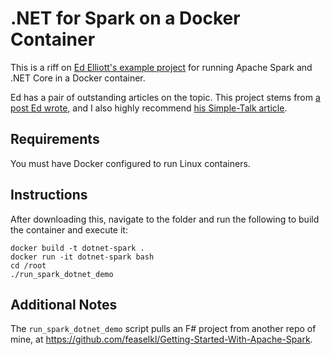 # .NET for Spark on a Docker Container

This is a riff on [Ed Elliott's example project](https://github.com/GoEddie/docker-dotnet-spark) for running Apache Spark and .NET Core in a Docker container.

Ed has a pair of outstanding articles on the topic.  This project stems from [a post Ed wrote](https://the.agilesql.club/2019/07/spark-and-dotnet-in-a-single-docker-container/), and I also highly recommend [his Simple-Talk article](https://www.red-gate.com/simple-talk/dotnet/net-development/apache-spark-for-net-developers/).

## Requirements

You must have Docker configured to run Linux containers.

## Instructions

After downloading this, navigate to the folder and run the following to build the container and execute it:

```
docker build -t dotnet-spark .
docker run -it dotnet-spark bash
cd /root
./run_spark_dotnet_demo
```

## Additional Notes

The `run_spark_dotnet_demo` script pulls an F# project from another repo of mine, at https://github.com/feaselkl/Getting-Started-With-Apache-Spark.
